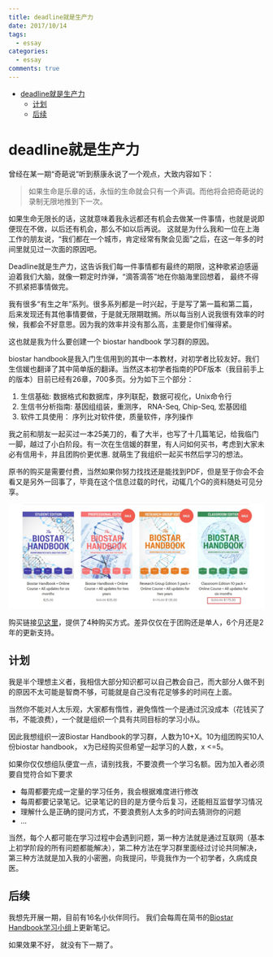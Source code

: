 ```yaml
---
title: deadline就是生产力
date: 2017/10/14
tags:
  - essay
categories:
  - essay
comments: true
---
```


<!-- @import "[TOC]" {cmd="toc" depthFrom=1 depthTo=6 orderedList=false} -->
<!-- code_chunk_output -->

* [deadline就是生产力](#deadline就是生产力)
	* [计划](#计划)
	* [后续](#后续)

<!-- /code_chunk_output -->

# deadline就是生产力

曾经在某一期“奇葩说”听到蔡康永说了一个观点，大致内容如下：

> 如果生命是乐章的话，永恒的生命就会只有一个声调。而他将会把奇葩说的录制无限地推到下一次。

如果生命无限长的话，这就意味着我永远都还有机会去做某一件事情，也就是说即便现在不做，以后还有机会，那么不如以后再说。 这就是为什么我和一位在上海工作的朋友说，“我们都在一个城市，肯定经常有聚会见面”之后，在这一年多的时间里就见过一次面的原因吧。

Deadline就是生产力，这告诉我们每一件事情都有最终的期限，这种歌紧迫感逼迫着我们大脑，就像一颗定时炸弹，“滴答滴答”地在你脑海里回想着， 最终不得不抓紧把事情做完。

我有很多“有生之年”系列。很多系列都是一时兴起，于是写了第一篇和第二篇， 后来发现还有其他事情要做，于是就无限期耽搁。所以每当别人说我很有效率的时候，我都会不好意思。因为我的效率并没有那么高，主要是你们催得紧。

这也就是我为什么要创建一个 biostar handbook 学习群的原因。

biostar handbook是我入门生信用到的其中一本教材，对初学者比较友好。我们生信媛也翻译了其中简单版的翻译。当然这本初学者指南的PDF版本（我目前手上的版本）目前已经有26章，700多页。分为如下三个部分：

1. 生信基础: 数据格式和数据库，序列联配，数据可视化，Unix命令行
1. 生信书分析指南: 基因组组装，重测序， RNA-Seq, Chip-Seq, 宏基因组
1. 软件工具使用： 序列比对软件使，质量软件，序列操作

我之前和朋友一起买过一本25美刀的，看了大半，也写了十几篇笔记，给我临门一脚，越过了小白阶段。有一次在生信媛的群里，有人问如何买书，考虑到大家未必有信用卡，并且团购价更优惠. 就萌生了我组织一起买书然后学习的想法。

原书的购买是需要付费，当然如果你努力找找还是能找到PDF，但是至于你会不会看又是另外一回事了，毕竟在这个信息过载的时代，动辄几个G的资料随处可见分享。

![](../../Pictures/biostar_handbook.png)

购买链接[见这里](https://biostar.myshopify.com/)，提供了4种购买方式。差异仅仅在于团购还是单人，6个月还是2年的更新支持。

## 计划

我是半个理想主义者，我相信大部分知识都可以自己教会自己，而大部分人做不到的原因不太可能是智商不够，可能就是自己没有花足够多的时间在上面。

当然你不能对人太乐观，大家都有惰性，避免惰性一个是通过沉没成本（花钱买了书，不能浪费），一个就是组织一个具有共同目标的学习小队。

因此我想组织一波Biostar Handbook的学习群，人数为10+X。10为组团购买10人份biostar handbook， x为已经购买但希望一起学习的人数，x <=5。

如果你仅仅想组队便宜一点，请别找我，不要浪费一个学习名额。因为加入者必须要自觉符合如下要求

- 每周都要完成一定量的学习任务，我会根据难度进行修改
- 每周都要记录笔记。记录笔记的目的是方便今后复习，还能相互监督学习情况
- 理解什么是正确的提问方式，不要浪费别人太多的时间去猜测你的问题
- ...

当然，每个人都可能在学习过程中会遇到问题，第一种方法就是通过互联网（基本上初学阶段的所有问题都能解决），第二种方法在学习群里面经过讨论共同解决，第三种方法就是加入我的小密圈，向我提问，毕竟我作为一个初学者，久病成良医。

## 后续

我想先开展一期，目前有16名小伙伴同行。 我们会每周在简书的[Biostar Handbook学习小组](http://www.jianshu.com/c/f0edb9e2bb51)上更新笔记。

如果效果不好， 就没有下一期了。